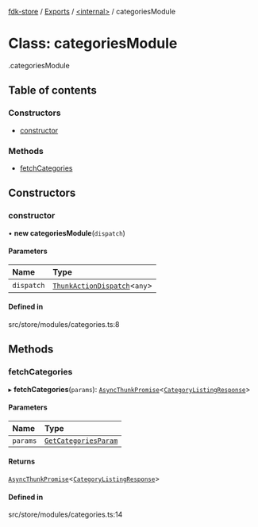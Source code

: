 [fdk-store](../README.md) / [Exports](../modules.md) / [<internal\>](../modules/internal_.md) / categoriesModule

# Class: categoriesModule

[<internal>](../modules/internal_.md).categoriesModule

## Table of contents

### Constructors

- [constructor](internal_.categoriesModule.md#constructor)

### Methods

- [fetchCategories](internal_.categoriesModule.md#fetchcategories)

## Constructors

### constructor

• **new categoriesModule**(`dispatch`)

#### Parameters

| Name | Type |
| :------ | :------ |
| `dispatch` | [`ThunkActionDispatch`](../modules/internal_.md#thunkactiondispatch)<`any`\> |

#### Defined in

src/store/modules/categories.ts:8

## Methods

### fetchCategories

▸ **fetchCategories**(`params`): [`AsyncThunkPromise`](../modules/internal_.md#asyncthunkpromise)<[`CategoryListingResponse`](../modules/internal_.md#categorylistingresponse)\>

#### Parameters

| Name | Type |
| :------ | :------ |
| `params` | [`GetCategoriesParam`](../modules/internal_.md#getcategoriesparam) |

#### Returns

[`AsyncThunkPromise`](../modules/internal_.md#asyncthunkpromise)<[`CategoryListingResponse`](../modules/internal_.md#categorylistingresponse)\>

#### Defined in

src/store/modules/categories.ts:14
